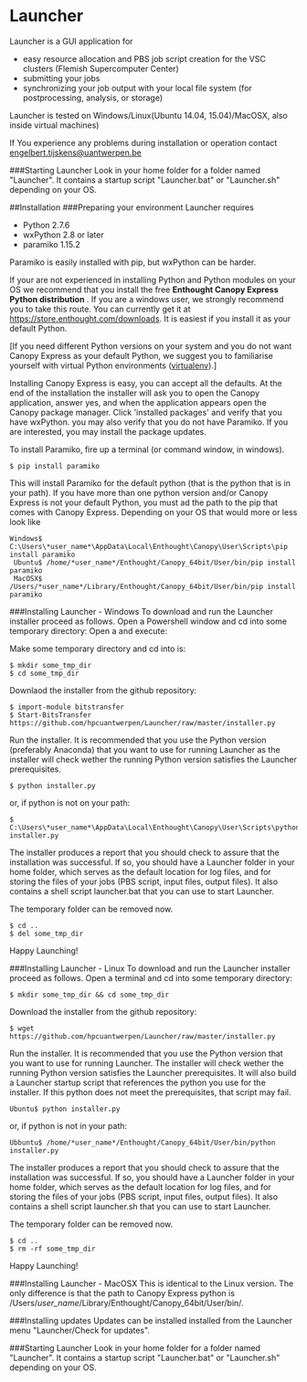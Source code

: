 # Launcher
Launcher is a GUI application for
 - easy resource allocation and PBS job script creation for the VSC clusters (Flemish Supercomputer Center)
 - submitting your jobs
 - synchronizing your job output with your local file system (for postprocessing,  analysis, or storage) 

Launcher is tested on Windows/Linux(Ubuntu 14.04, 15.04)/MacOSX, also inside virtual machines)

If You experience any problems during installation or operation contact engelbert.tijskens@uantwerpen.be

###Starting Launcher
Look in your home folder for a folder named "Launcher". It contains a startup script "Launcher.bat" or "Launcher.sh" depending on your OS.

##Installation
###Preparing your environment
Launcher requires
 - Python 2.7.6
 - wxPython 2.8 or later
 - paramiko 1.15.2

Paramiko is easily installed with pip, but wxPython can be harder.

If your are not experienced in installing Python and Python modules on your OS we recommend that you install the free **Enthought Canopy Express Python distribution** . If you are a windows user, we strongly recommend you to take this route. You can currently get it at https://store.enthought.com/downloads. It is easiest if you install it as your default Python. 

\[If you need different Python versions on your system and you do not want Canopy Express as your default Python, we suggest you to familiarise yourself with virtual Python environments ([virtualenv](http://docs.python-guide.org/en/latest/dev/virtualenvs/)).\]

Installing Canopy Express is easy, you can accept all the defaults. At the end of the installation the installer will ask you to open the Canopy application, answer yes, and when the application appears open the Canopy package manager. Click 'installed packages' and verify that you have wxPython. you may also verify that you do not have Paramiko. If you are interested, you may install the package updates.

To install Paramiko, fire up a terminal (or command window, in windows). 
```
$ pip install paramiko
```
This will install Paramiko for the default python (that is the python that is in your path). If you have more than one python version and/or Canopy Express is not your default Python, you must ad the path to the pip that comes with Canopy Express. Depending on your OS that would more or less look like
```
Windows$ C:\Users\*user_name*\AppData\Local\Enthought\Canopy\User\Scripts\pip install paramiko
 Ubuntu$ /home/*user_name*/Enthought/Canopy_64bit/User/bin/pip install paramiko
 MacOSX$ /Users/*user_name*/Library/Enthought/Canopy_64bit/User/bin/pip install paramiko
```

###Installing Launcher - Windows
To download and run the Launcher installer proceed as follows. Open a Powershell window and cd into some temporary directory:
Open a  and execute:

Make some temporary directory and cd into is:
```
$ mkdir some_tmp_dir
$ cd some_tmp_dir
```
Downlaod the installer from the github repository:
```
$ import-module bitstransfer
$ Start-BitsTransfer https://github.com/hpcuantwerpen/Launcher/raw/master/installer.py
```
Run the installer. It is recommended that you use the Python version (preferably Anaconda) that you want to use for running Launcher as the installer will check wether the running Python version satisfies the Launcher prerequisites. 
```
$ python installer.py
```
or, if python is not on your path:
```
$ C:\Users\*user_name*\AppData\Local\Enthought\Canopy\User\Scripts\python installer.py
```
The installer produces a report that you should check to assure that the installation was successful. If so, you should have a Launcher folder in your home folder, which serves as the default location for log files, and for storing the files of your jobs (PBS script, input files, output files). It also contains a shell script launcher.bat that you can use to start Launcher.

The temporary folder can be removed now.
```
$ cd ..
$ del some_tmp_dir
```
Happy Launching!

###Installing Launcher - Linux
To download and run the Launcher installer proceed as follows. Open a terminal and cd into some temporary directory:
```
$ mkdir some_tmp_dir && cd some_tmp_dir
```
Download the installer from the github repository:
```
$ wget https://github.com/hpcuantwerpen/Launcher/raw/master/installer.py
```
Run the installer. It is recommended that you use the Python version that you want to use for running Launcher. The installer will check wether the running Python version satisfies the Launcher prerequisites. It will also build a Launcher startup script that references the python you use for the installer. If this python does not meet the prerequisites, that script may fail.
```
Ubuntu$ python installer.py
```
or, if python is not in your path:
```
Ubbuntu$ /home/*user_name*/Enthought/Canopy_64bit/User/bin/python installer.py
```
The installer produces a report that you should check to assure that the installation was successful. If so, you should have a Launcher folder in your home folder, which serves as the default location for log files, and for storing the files of your jobs (PBS script, input files, output files). It also contains a shell script launcher.sh that you can use to start Launcher. 

The temporary folder can be removed now.
```
$ cd ..
$ rm -rf some_tmp_dir
```

Happy Launching!

###Installing Launcher - MacOSX
This is identical to the Linux version. The only difference is that the path to Canopy Express python is /Users/*user_name*/Library/Enthought/Canopy_64bit/User/bin/.

###Installing updates
Updates can be installed installed from the Launcher menu "Launcher/Check for updates". 

###Starting Launcher
Look in your home folder for a folder named "Launcher". It contains a startup script "Launcher.bat" or "Launcher.sh" depending on your OS.
